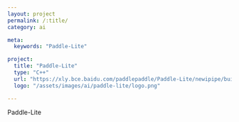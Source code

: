 ```yaml
---
layout: project
permalink: /:title/
category: ai

meta:
  keywords: "Paddle-Lite"

project:
  title: "Paddle-Lite"
  type: "C++"
  url: "https://xly.bce.baidu.com/paddlepaddle/Paddle-Lite/newipipe/builds/14765?module=github/PaddlePaddle/Paddle-Lite&pipeline=ARMLinux-CPU&branch=branches"
  logo: "/assets/images/ai/paddle-lite/logo.png"

---	
```

<p>Paddle-Lite</p>